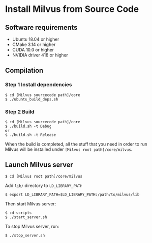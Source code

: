 # Install Milvus from Source Code

## Software requirements

- Ubuntu 18.04 or higher
- CMake 3.14 or higher
- CUDA 10.0 or higher
- NVIDIA driver 418 or higher

## Compilation

### Step 1 Install dependencies

```shell
$ cd [Milvus sourcecode path]/core
$ ./ubuntu_build_deps.sh
```

### Step 2 Build

```shell
$ cd [Milvus sourcecode path]/core
$ ./build.sh -t Debug
or 
$ ./build.sh -t Release
```

When the build is completed, all the stuff that you need in order to run Milvus will be installed under `[Milvus root path]/core/milvus`.

## Launch Milvus server

```shell
$ cd [Milvus root path]/core/milvus
```

Add `lib/` directory to `LD_LIBRARY_PATH`

```
$ export LD_LIBRARY_PATH=$LD_LIBRARY_PATH:/path/to/milvus/lib
```

Then start Milvus server:

```
$ cd scripts
$ ./start_server.sh
```

To stop Milvus server, run:

```shell
$ ./stop_server.sh
```
